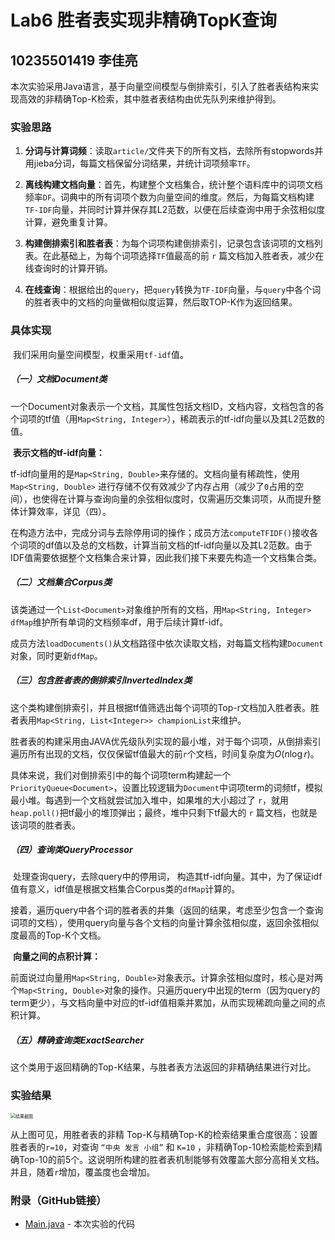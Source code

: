 # Lab6 胜者表实现非精确TopK查询

## 10235501419  李佳亮

​	本次实验采用Java语言，基于向量空间模型与倒排索引，引入了胜者表结构来实现高效的非精确Top-K检索，其中胜者表结构由优先队列来维护得到。

### 实验思路 

1. **分词与计算词频**：读取`article/`文件夹下的所有文档，去除所有stopwords并用jieba分词，每篇文档保留分词结果，并统计词项频率`TF`。

2. **离线构建文档向量**：首先，构建整个文档集合，统计整个语料库中的词项文档频率`DF`。词典中的所有词项个数为向量空间的维度。然后，为每篇文档构建`TF-IDF`向量，并同时计算并保存其L2范数，以便在后续查询中用于余弦相似度计算，避免重复计算。

3. **构建倒排索引和胜者表**：为每个词项构建倒排索引，记录包含该词项的文档列表。在此基础上，为每个词项选择`TF`值最高的前 `r` 篇文档加入胜者表，减少在线查询时的计算开销。

4. **在线查询**：根据给出的`query`，把`query`转换为`TF-IDF`向量，与`query`中各个词的胜者表中的文档的向量做相似度运算，然后取TOP-K作为返回结果。

### 具体实现

​	我们采用向量空间模型，权重采用`tf-idf`值。

##### （一）文档Document类

​	一个Document对象表示一个文档，其属性包括文档ID，文档内容，文档包含的各个词项的tf值（用`Map<String, Integer>`），稀疏表示的tf-idf向量以及其L2范数的值。

​	**表示文档的tf-idf向量：**	

​	tf-idf向量用的是`Map<String, Double>`来存储的。文档向量有稀疏性，使用 `Map<String, Double>` 进行存储不仅有效减少了内存占用（减少了`0`占用的空间），也使得在计算与查询向量的余弦相似度时，仅需遍历交集词项，从而提升整体计算效率，详见（四）。

​	在构造方法中，完成分词与去除停用词的操作；成员方法`computeTFIDF()`接收各个词项的df值以及总的文档数，计算当前文档的tf-idf向量以及其L2范数。由于IDF值需要依据整个文档集合来计算，因此我们接下来要先构造一个文档集合类。

##### （二）文档集合Corpus类

​	该类通过一个`List<Document>`对象维护所有的文档，用`Map<String, Integer> dfMap`维护所有单词的文档频率df，用于后续计算tf-idf。

​	成员方法`loadDocuments()`从文档路径中依次读取文档，对每篇文档构建`Document`对象，同时更新`dfMap`。

##### （三）包含胜者表的倒排索引InvertedIndex类

​	这个类构建倒排索引，并且根据tf值筛选出每个词项的Top-r文档加入胜者表。胜者表用`Map<String, List<Integer>> championList`来维护。

​	胜者表的构建采用由JAVA优先级队列实现的最小堆，对于每个词项，从倒排索引遍历所有出现的文档，仅仅保留tf值最大的前`r`个文档，时间复杂度为$O(n \log{r})$。

​	具体来说，我们对倒排索引中的每个词项term构建起一个`PriorityQueue<Document>`，设置比较逻辑为`Document`中词项term的词频tf，模拟最小堆。每遇到一个文档就尝试加入堆中，如果堆的大小超过了 `r`，就用`heap.poll()`把tf最小的堆顶弹出；最终，堆中只剩下tf最大的 `r` 篇文档，也就是该词项的胜者表。

##### （四）查询类QueryProcessor

​	处理查询query，去除query中的停用词， 构造其tf-idf向量。其中，为了保证idf值有意义，idf值是根据文档集合Corpus类的`dfMap`计算的。

​	接着，遍历query中各个词的胜者表的并集（返回的结果，考虑至少包含一个查询词项的文档），使用query向量与各个文档的向量计算余弦相似度，返回余弦相似度最高的Top-K个文档。

​	**向量之间的点积计算：**

​	前面说过向量用`Map<String, Double>`对象表示。计算余弦相似度时，核心是对两个`Map<String, Double>`对象的操作。只遍历query中出现的term（因为query的term更少），与文档向量中对应的tf-idf值相乘并累加，从而实现稀疏向量之间的点积计算。

##### （五）精确查询类ExactSearcher

​	这个类用于返回精确的Top-K结果，与胜者表方法返回的非精确结果进行对比。

### 实验结果

<img src="assets/res.png" alt="结果截图" style="zoom:50%;" />

从上图可见，用胜者表的非精 Top-K与精确Top-K的检索结果重合度很高：设置胜者表的`r=10`，对查询 `“中央 发言 小组”` 和 `K=10` ，非精确Top-10检索能检索到精确Top-10的前5个。这说明所构建的胜者表机制能够有效覆盖大部分高相关文档。并且，随着`r`增加，覆盖度也会增加。

### 附录（GitHub链接）

- [Main.java](https://github.com/zzsyppt/natural-language-processing/blob/main/lab6/Main.java) - 本次实验的代码
